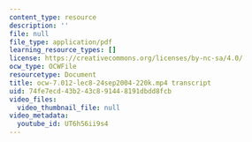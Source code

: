 ```yaml
---
content_type: resource
description: ''
file: null
file_type: application/pdf
learning_resource_types: []
license: https://creativecommons.org/licenses/by-nc-sa/4.0/
ocw_type: OCWFile
resourcetype: Document
title: ocw-7.012-lec8-24sep2004-220k.mp4 transcript
uid: 74fe7ecd-43b2-43c8-9144-8191dbdd8fcb
video_files:
  video_thumbnail_file: null
video_metadata:
  youtube_id: UT6h56ii9s4
---
```

